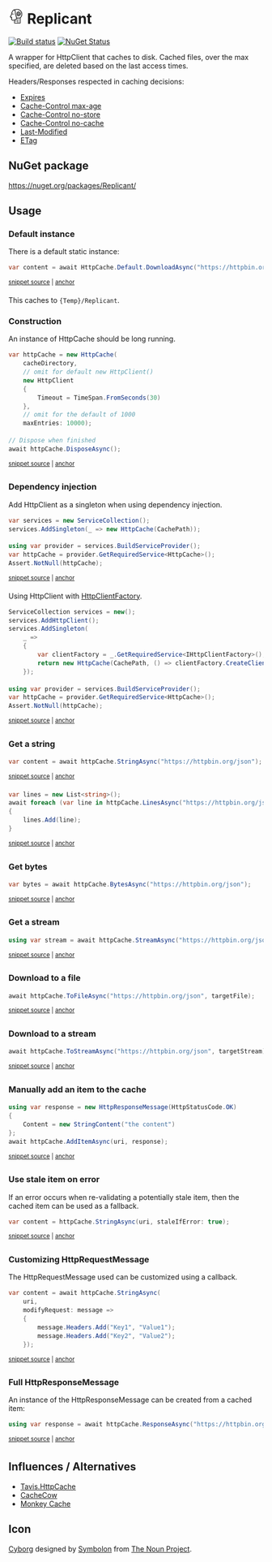 # <img src="/src/icon.png" height="30px"> Replicant

[![Build status](https://ci.appveyor.com/api/projects/status/2t806jcx34s3r796/branch/main?svg=true)](https://ci.appveyor.com/project/SimonCropp/Replicant)
[![NuGet Status](https://img.shields.io/nuget/v/Replicant.svg)](https://www.nuget.org/packages/Replicant/)

A wrapper for HttpClient that caches to disk. Cached files, over the max specified, are deleted based on the last access times.

Headers/Responses respected in caching decisions:

 * [Expires](https://developer.mozilla.org/en-US/docs/Web/HTTP/Headers/Expires)
 * [Cache-Control max-age](https://developer.mozilla.org/en-US/docs/Web/HTTP/Headers/Cache-Control#expiration)
 * [Cache-Control no-store](https://developer.mozilla.org/en-US/docs/Web/HTTP/Headers/Cache-Control#cacheability)
 * [Cache-Control no-cache](https://developer.mozilla.org/en-US/docs/Web/HTTP/Headers/Cache-Control#cacheability)
 * [Last-Modified](https://developer.mozilla.org/en-US/docs/Web/HTTP/Headers/Last-Modified)
 * [ETag](https://developer.mozilla.org/en-US/docs/Web/HTTP/Headers/ETag)


## NuGet package

https://nuget.org/packages/Replicant/


## Usage


### Default instance

There is a default static instance:

<!-- snippet: DefaultInstance -->
<a id='snippet-defaultinstance'></a>
```cs
var content = await HttpCache.Default.DownloadAsync("https://httpbin.org/status/200");
```
<sup><a href='/src/Tests/HttpCacheTests.cs#L82-L86' title='Snippet source file'>snippet source</a> | <a href='#snippet-defaultinstance' title='Start of snippet'>anchor</a></sup>
<!-- endSnippet -->

This caches to `{Temp}/Replicant`.


### Construction

An instance of HttpCache should be long running.

<!-- snippet: Construction -->
<a id='snippet-construction'></a>
```cs
var httpCache = new HttpCache(
    cacheDirectory,
    // omit for default new HttpClient()
    new HttpClient
    {
        Timeout = TimeSpan.FromSeconds(30)
    },
    // omit for the default of 1000
    maxEntries: 10000);

// Dispose when finished
await httpCache.DisposeAsync();
```
<sup><a href='/src/Tests/HttpCacheTests.cs#L25-L40' title='Snippet source file'>snippet source</a> | <a href='#snippet-construction' title='Start of snippet'>anchor</a></sup>
<!-- endSnippet -->


### Dependency injection

Add HttpClient as a singleton when using dependency injection.

<!-- snippet: DependencyInjection -->
<a id='snippet-dependencyinjection'></a>
```cs
var services = new ServiceCollection();
services.AddSingleton(_ => new HttpCache(CachePath));

using var provider = services.BuildServiceProvider();
var httpCache = provider.GetRequiredService<HttpCache>();
Assert.NotNull(httpCache);
```
<sup><a href='/src/Tests/HttpCacheTests.cs#L46-L55' title='Snippet source file'>snippet source</a> | <a href='#snippet-dependencyinjection' title='Start of snippet'>anchor</a></sup>
<!-- endSnippet -->

Using HttpClient with [HttpClientFactory](https://docs.microsoft.com/en-us/dotnet/architecture/microservices/implement-resilient-applications/use-httpclientfactory-to-implement-resilient-http-requests).

<!-- snippet: DependencyInjectionWithHttpFactory -->
<a id='snippet-dependencyinjectionwithhttpfactory'></a>
```cs
ServiceCollection services = new();
services.AddHttpClient();
services.AddSingleton(
    _ =>
    {
        var clientFactory = _.GetRequiredService<IHttpClientFactory>();
        return new HttpCache(CachePath, () => clientFactory.CreateClient());
    });

using var provider = services.BuildServiceProvider();
var httpCache = provider.GetRequiredService<HttpCache>();
Assert.NotNull(httpCache);
```
<sup><a href='/src/Tests/HttpCacheTests.cs#L61-L76' title='Snippet source file'>snippet source</a> | <a href='#snippet-dependencyinjectionwithhttpfactory' title='Start of snippet'>anchor</a></sup>
<!-- endSnippet -->


### Get a string

<!-- snippet: string -->
<a id='snippet-string'></a>
```cs
var content = await httpCache.StringAsync("https://httpbin.org/json");
```
<sup><a href='/src/Tests/HttpCacheTests.cs#L235-L239' title='Snippet source file'>snippet source</a> | <a href='#snippet-string' title='Start of snippet'>anchor</a></sup>
<a id='snippet-string-1'></a>
```cs
var lines = new List<string>();
await foreach (var line in httpCache.LinesAsync("https://httpbin.org/json"))
{
    lines.Add(line);
}
```
<sup><a href='/src/Tests/HttpCacheTests.cs#L247-L255' title='Snippet source file'>snippet source</a> | <a href='#snippet-string-1' title='Start of snippet'>anchor</a></sup>
<!-- endSnippet -->


### Get bytes

<!-- snippet: bytes -->
<a id='snippet-bytes'></a>
```cs
var bytes = await httpCache.BytesAsync("https://httpbin.org/json");
```
<sup><a href='/src/Tests/HttpCacheTests.cs#L263-L267' title='Snippet source file'>snippet source</a> | <a href='#snippet-bytes' title='Start of snippet'>anchor</a></sup>
<!-- endSnippet -->


### Get a stream

<!-- snippet: stream -->
<a id='snippet-stream'></a>
```cs
using var stream = await httpCache.StreamAsync("https://httpbin.org/json");
```
<sup><a href='/src/Tests/HttpCacheTests.cs#L275-L279' title='Snippet source file'>snippet source</a> | <a href='#snippet-stream' title='Start of snippet'>anchor</a></sup>
<!-- endSnippet -->


### Download to a file

<!-- snippet: ToFile -->
<a id='snippet-tofile'></a>
```cs
await httpCache.ToFileAsync("https://httpbin.org/json", targetFile);
```
<sup><a href='/src/Tests/HttpCacheTests.cs#L290-L294' title='Snippet source file'>snippet source</a> | <a href='#snippet-tofile' title='Start of snippet'>anchor</a></sup>
<!-- endSnippet -->


### Download to a stream

<!-- snippet: ToStream -->
<a id='snippet-tostream'></a>
```cs
await httpCache.ToStreamAsync("https://httpbin.org/json", targetStream);
```
<sup><a href='/src/Tests/HttpCacheTests.cs#L309-L313' title='Snippet source file'>snippet source</a> | <a href='#snippet-tostream' title='Start of snippet'>anchor</a></sup>
<!-- endSnippet -->


### Manually add an item to the cache

<!-- snippet: AddItem -->
<a id='snippet-additem'></a>
```cs
using var response = new HttpResponseMessage(HttpStatusCode.OK)
{
    Content = new StringContent("the content")
};
await httpCache.AddItemAsync(uri, response);
```
<sup><a href='/src/Tests/HttpCacheTests.cs#L368-L376' title='Snippet source file'>snippet source</a> | <a href='#snippet-additem' title='Start of snippet'>anchor</a></sup>
<!-- endSnippet -->


### Use stale item on error

If an error occurs when re-validating a potentially stale item, then the cached item can be used as a fallback.

<!-- snippet: staleIfError -->
<a id='snippet-staleiferror'></a>
```cs
var content = httpCache.StringAsync(uri, staleIfError: true);
```
<sup><a href='/src/Tests/HttpCacheTests.cs#L407-L411' title='Snippet source file'>snippet source</a> | <a href='#snippet-staleiferror' title='Start of snippet'>anchor</a></sup>
<!-- endSnippet -->


### Customizing HttpRequestMessage

The HttpRequestMessage used can be customized using a callback.

<!-- snippet: ModifyRequest -->
<a id='snippet-modifyrequest'></a>
```cs
var content = await httpCache.StringAsync(
    uri,
    modifyRequest: message =>
    {
        message.Headers.Add("Key1", "Value1");
        message.Headers.Add("Key2", "Value2");
    });
```
<sup><a href='/src/Tests/HttpCacheTests.cs#L323-L333' title='Snippet source file'>snippet source</a> | <a href='#snippet-modifyrequest' title='Start of snippet'>anchor</a></sup>
<!-- endSnippet -->


### Full HttpResponseMessage

An instance of the HttpResponseMessage can be created from a cached item:

<!-- snippet: FullHttpResponseMessage -->
<a id='snippet-fullhttpresponsemessage'></a>
```cs
using var response = await httpCache.ResponseAsync("https://httpbin.org/status/200");
```
<sup><a href='/src/Tests/HttpCacheTests.cs#L169-L173' title='Snippet source file'>snippet source</a> | <a href='#snippet-fullhttpresponsemessage' title='Start of snippet'>anchor</a></sup>
<!-- endSnippet -->


## Influences / Alternatives

 * [Tavis.HttpCache](https://github.com/tavis-software/Tavis.HttpCache)
 * [CacheCow](https://github.com/aliostad/CacheCow)
 * [Monkey Cache](https://github.com/jamesmontemagno/monkey-cache)


## Icon

[Cyborg](https://thenounproject.com/term/cyborg/689871/) designed by [Symbolon](https://thenounproject.com/symbolon/) from [The Noun Project](https://thenounproject.com).
